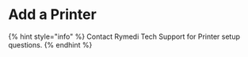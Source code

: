 # Add a Printer

{% hint style="info" %} Contact Rymedi Tech Support for Printer setup questions. {% endhint %}
